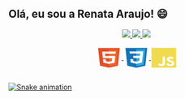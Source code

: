 ## Olá, eu sou a Renata Araujo! 😄

<div align="center">
  <a href="https://github.com/renata-araujo-dev">
  <img height="180em" src="https://github-readme-stats.vercel.app/api?username=renata-araujo-dev&show_icons=true&theme=midnight-purple&include_all_commits=true&count_private=true"/>
  <img height="180em" src="https://github-readme-streak-stats.herokuapp.com/?user=renata-araujo-dev&theme=midnight-purple&hide_border=false"/>
  <img height="180em" src="https://github-readme-stats.vercel.app/api/top-langs/?username=renata-araujo-dev&layout=compact&langs_count=7&theme=midnight-purple"/>
</div>

<div align="center" style="display: inline_block"><br>
  <img align="center" alt="Renata-HTML" height="40" width="50" src="https://raw.githubusercontent.com/devicons/devicon/master/icons/html5/html5-original.svg">
  <img align="center" alt="Renata-CSS" height="40" width="50" src="https://raw.githubusercontent.com/devicons/devicon/master/icons/css3/css3-original.svg">
  <img align="center" alt="Renata-Js" height="40" width="50" src="https://raw.githubusercontent.com/devicons/devicon/master/icons/javascript/javascript-plain.svg">
</div>

##

<div>
  
  ![Snake animation](https://github.com/renata-araujo-dev/renata-araujo-dev/blob/output/github-contribution-grid-snake.svg)
  
</div>
